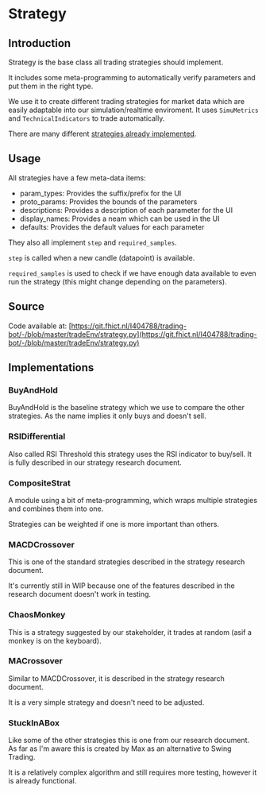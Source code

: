 

# Strategy
## Introduction

Strategy is the base class all trading strategies should implement.

It includes some meta-programming to automatically verify parameters and put them in the right type.

We use it to create different trading strategies for market data which are easily adaptable into our simulation/realtime enviroment.
It uses `SimuMetrics` and `TechnicalIndicators` to trade automatically.

There are many different [strategies already implemented](#Implementations). 

## Usage

All strategies have a few meta-data items:

* param_types:    Provides the suffix/prefix for the UI
* proto_params:   Provides the bounds of the parameters
* descriptions:   Provides a description of each parameter for the UI
* display_names:  Provides a neam which can be used in the UI
* defaults:       Provides the default values for each parameter

They also all implement `step` and `required_samples`.

`step` is called when a new candle (datapoint) is available.

`required_samples` is used to check if we have enough data available to even run the strategy (this might change depending on the parameters).


## Source

Code available at: [https://git.fhict.nl/I404788/trading-bot/-/blob/master/tradeEnv/strategy.py](https://git.fhict.nl/I404788/trading-bot/-/blob/master/tradeEnv/strategy.py)

## Implementations

### BuyAndHold
BuyAndHold is the baseline strategy which we use to compare the other strategies.
As the name implies it only buys and doesn't sell.

### RSIDifferential
Also called RSI Threshold this strategy uses the RSI indicator to buy/sell.
It is fully described in our strategy research document.

### CompositeStrat
A module using a bit of meta-programming, which wraps multiple strategies and combines them into one.

Strategies can be weighted if one is more important than others.

### MACDCrossover
This is one of the standard strategies described in the strategy research document.

It's currently still in WIP because one of the features described in the research document doesn't work in testing.

### ChaosMonkey
This is a strategy suggested by our stakeholder, it trades at random (asif a monkey is on the keyboard).

### MACrossover
Similar to MACDCrossover, it is described in the strategy research document.

It is a very simple strategy and doesn't need to be adjusted.

### StuckInABox
Like some of the other strategies this is one from our research document. As far as I'm aware this is created by Max as an alternative to Swing Trading.

It is a relatively complex algorithm and still requires more testing, however it is already functional.
